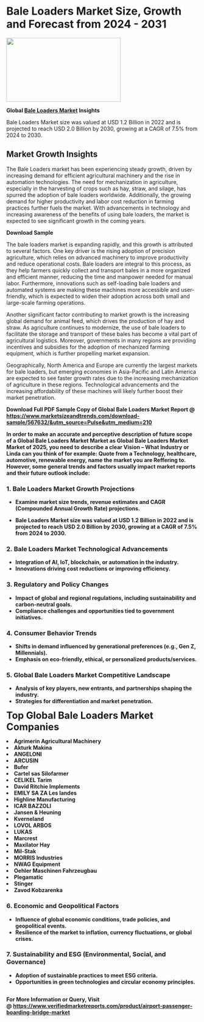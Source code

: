 <H1>Bale Loaders Market Size, Growth and Forecast from 2024 - 2031</H1><img class="aligncenter size-medium wp-image-584254" src="https://thirdeyenews.in/wp-content/uploads/2024/09/Global-Market-Research-300x168.jpeg" alt="" width="300" height="168" /><p><strong>Global&nbsp;<a href="https://www.marketsizeandtrends.com/download-sample/567632/&amp;utm_source=Pulse&amp;utm_medium=210">Bale Loaders Market</a> Insights</strong></p><p>Bale Loaders Market size was valued at USD 1.2 Billion in 2022 and is projected to reach USD 2.0 Billion by 2030, growing at a CAGR of 7.5% from 2024 to 2030.</p><p><h2>Market Growth Insights</h2> <p>The Bale Loaders market has been experiencing steady growth, driven by increasing demand for efficient agricultural machinery and the rise in automation technologies. The need for mechanization in agriculture, especially in the harvesting of crops such as hay, straw, and silage, has spurred the adoption of bale loaders worldwide. Additionally, the growing demand for higher productivity and labor cost reduction in farming practices further fuels the market. With advancements in technology and increasing awareness of the benefits of using bale loaders, the market is expected to see significant growth in the coming years.</p> <p><strong>Download Sample</strong></p> <p>The bale loaders market is expanding rapidly, and this growth is attributed to several factors. One key driver is the rising adoption of precision agriculture, which relies on advanced machinery to improve productivity and reduce operational costs. Bale loaders are integral to this process, as they help farmers quickly collect and transport bales in a more organized and efficient manner, reducing the time and manpower needed for manual labor. Furthermore, innovations such as self-loading bale loaders and automated systems are making these machines more accessible and user-friendly, which is expected to widen their adoption across both small and large-scale farming operations.</p> <p>Another significant factor contributing to market growth is the increasing global demand for animal feed, which drives the production of hay and straw. As agriculture continues to modernize, the use of bale loaders to facilitate the storage and transport of these bales has become a vital part of agricultural logistics. Moreover, governments in many regions are providing incentives and subsidies for the adoption of mechanized farming equipment, which is further propelling market expansion.</p> <p>Geographically, North America and Europe are currently the largest markets for bale loaders, but emerging economies in Asia-Pacific and Latin America are expected to see faster growth rates due to the increasing mechanization of agriculture in these regions. Technological advancements and the increasing affordability of these machines will likely further boost their market penetration.</p> <p><strong></p><p><span class=""><strong>Download Full PDF Sample Copy of Global Bale Loaders Market Report</strong> @ <a href="https://www.marketsizeandtrends.com/download-sample/567632/&amp;utm_source=Pulse&amp;utm_medium=210" target="_blank">https://www.marketsizeandtrends.com/download-sample/567632/&amp;utm_source=Pulse&amp;utm_medium=210</a></span></p><p>In order to make an accurate and perceptive description of future scope of a Global&nbsp;Bale Loaders Market Market as Global&nbsp;Bale Loaders Market Market of 2025, you need to describe a clear Vision &ndash; What Industry or Linda can you think of for example: Quote from a Technology, healthcare, automotive, renewable energy, name the market you are Reffering to. However, some general trends and factors usually impact market reports and their future outlook include:</p><h3>1.&nbsp;<strong>Bale Loaders Market Growth Projections</strong></h3><ul><li>Examine market size trends, revenue estimates and CAGR (Compounded Annual Growth Rate) projections.</li><li><p>Bale Loaders Market size was valued at USD 1.2 Billion in 2022 and is projected to reach USD 2.0 Billion by 2030, growing at a CAGR of 7.5% from 2024 to 2030.</p></li></ul><h3>2.&nbsp;<strong>Bale Loaders Market Technological Advancements</strong></h3><ul><li>Integration of AI, IoT, blockchain, or automation in the industry.</li><li>Innovations driving cost reductions or improving efficiency.</li></ul><h3>3.&nbsp;<strong>Regulatory and Policy Changes</strong></h3><ul><li>Impact of global and regional regulations, including sustainability and carbon-neutral goals.</li><li>Compliance challenges and opportunities tied to government initiatives.</li></ul><h3>4.&nbsp;<strong>Consumer Behavior Trends</strong></h3><ul><li>Shifts in demand influenced by generational preferences (e.g., Gen Z, Millennials).</li><li>Emphasis on eco-friendly, ethical, or personalized products/services.</li></ul><h3>5.&nbsp;<strong>Global Bale Loaders Market Competitive Landscape</strong></h3><ul><li>Analysis of key players, new entrants, and partnerships shaping the industry.</li><li>Strategies for differentiation and market penetration.</li></ul><p data-pm-slice="1 1 []"><span style="color: inherit; font-family: inherit; font-size: 25px;">Top Global Bale Loaders Market Companies</span></p><div class="" data-test-id=""><p><li>Agrimerin Agricultural Machinery</li><li> Akturk Makina</li><li> ANGELONI</li><li> ARCUSIN</li><li> Bufer</li><li> Cartel sas Silofarmer</li><li> CELIKEL Tarim</li><li> David Ritchie Implements</li><li> EMILY SA ZA Les landes</li><li> Highline Manufacturing</li><li> ICAR BAZZOLI</li><li> Jansen & Heuning</li><li> Kverneland</li><li> LOVOL ARBOS</li><li> LUKAS</li><li> Marcrest</li><li> Maxilator Hay</li><li> Mil-Stak</li><li> MORRIS Industries</li><li> NWAG Equipment</li><li> Oehler Maschinen Fahrzeugbau</li><li> Plegamatic</li><li> Stinger</li><li> Zavod Kobzarenka</li></p></div><h3>6.&nbsp;<strong>Economic and Geopolitical Factors</strong></h3><ul><li>Influence of global economic conditions, trade policies, and geopolitical events.</li><li>Resilience of the market to inflation, currency fluctuations, or global crises.</li></ul><h3>7.&nbsp;<strong>Sustainability and ESG (Environmental, Social, and Governance)</strong></h3><ul><li>Adoption of sustainable practices to meet ESG criteria.</li><li>Opportunities in green technologies and circular economy principles.</li></ul><h2><strong style="font-size: 14px;">For More Information or Query, Visit @&nbsp;</strong><a style="background-color: #ffffff; font-size: 14px;" href="https://www.marketsizeandtrends.com/report/bale-loaders-market/" target="_blank">https://www.verifiedmarketreports.com/product/airport-passenger-boarding-bridge-market</a></h2>
